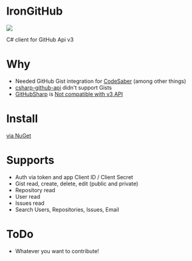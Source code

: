 IronGitHub
==========

<a href="http://ci.johnduhart.me/project.html?projectId=IronGitHub&branch_IronGitHub=__all_branches__&guest=1"><img src="http://ci.johnduhart.me/app/rest/builds/buildType:(id:IronGitHub_IronGithubCi)/statusIcon" /></a>

C# client for GitHub Api v3

Why
==========
- Needed GitHub Gist integration for [CodeSaber](https://github.com/in2bits/codesaber) (among other things)
- [csharp-github-api](https://github.com/sgrassie/csharp-github-api) didn't support Gists
- [GitHubSharp](https://github.com/erikzaadi/GitHubSharp) is [Not compatible with v3 API](https://github.com/erikzaadi/GithubSharp/issues/13)

Install
==========
[via NuGet](https://nuget.org/packages/IronGitHub/)

Supports
==========
- Auth via token and app Client ID / Client Secret
- Gist read, create, delete, edit (public and private)
- Repository read
- User read
- Issues read
- Search Users, Repositories, Issues, Email

ToDo
==========
- Whatever you want to contribute!
